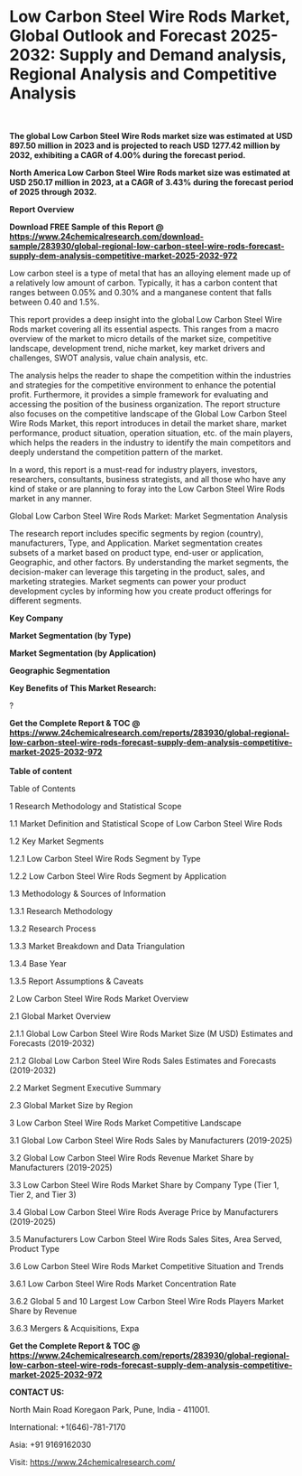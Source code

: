 <h1>Low Carbon Steel Wire Rods Market, Global Outlook and Forecast 2025-2032: Supply and Demand analysis, Regional Analysis and Competitive Analysis</h1><br/><p><strong>The global Low Carbon Steel Wire Rods market size was estimated at USD 897.50 million in 2023 and is projected to reach USD 1277.42 million by 2032, exhibiting a <strong>CAGR</strong> of 4.00% during the forecast period.</strong></p><p><strong>North America Low Carbon Steel Wire Rods market size was estimated at USD 250.17 million in 2023, at a <strong>CAGR</strong> of 3.43% during the forecast period of 2025 through 2032.</strong></p><p><strong>Report Overview</strong></p><div><b>Download FREE Sample of this Report @ <a href="https://www.24chemicalresearch.com/download-sample/283930/global-regional-low-carbon-steel-wire-rods-forecast-supply-dem-analysis-competitive-market-2025-2032-972">https://www.24chemicalresearch.com/download-sample/283930/global-regional-low-carbon-steel-wire-rods-forecast-supply-dem-analysis-competitive-market-2025-2032-972</a></b></div><p>Low carbon steel is a type of metal that has an alloying element made up of a relatively low amount of carbon. Typically, it has a carbon content that ranges between 0.05% and 0.30% and a manganese content that falls between 0.40 and 1.5%.</p><p>This report provides a deep insight into the global Low Carbon Steel Wire Rods market covering all its essential aspects. This ranges from a macro overview of the market to micro details of the market size, competitive landscape, development trend, niche market, key market drivers and challenges, SWOT analysis, value chain analysis, etc.</p><p>The analysis helps the reader to shape the competition within the industries and strategies for the competitive environment to enhance the potential profit. Furthermore, it provides a simple framework for evaluating and accessing the position of the business organization. The report structure also focuses on the competitive landscape of the Global Low Carbon Steel Wire Rods Market, this report introduces in detail the market share, market performance, product situation, operation situation, etc. of the main players, which helps the readers in the industry to identify the main competitors and deeply understand the competition pattern of the market.</p><p>In a word, this report is a must-read for industry players, investors, researchers, consultants, business strategists, and all those who have any kind of stake or are planning to foray into the Low Carbon Steel Wire Rods market in any manner.</p><p>Global Low Carbon Steel Wire Rods Market: Market Segmentation Analysis</p><p>The research report includes specific segments by region (country), manufacturers, Type, and Application. Market segmentation creates subsets of a market based on product type, end-user or application, Geographic, and other factors. By understanding the market segments, the decision-maker can leverage this targeting in the product, sales, and marketing strategies. Market segments can power your product development cycles by informing how you create product offerings for different segments.</p><p><strong>Key Company</strong></p><p><strong>Market Segmentation (by Type)</strong></p><p><strong>Market Segmentation (<strong>by Application</strong>)</strong></p><p><strong>Geographic Segmentation</strong></p><p><strong>Key Benefits of This Market Research:</strong></p><p>? </p><div><b>Get the Complete Report & TOC @ <a href="https://www.24chemicalresearch.com/reports/283930/global-regional-low-carbon-steel-wire-rods-forecast-supply-dem-analysis-competitive-market-2025-2032-972">https://www.24chemicalresearch.com/reports/283930/global-regional-low-carbon-steel-wire-rods-forecast-supply-dem-analysis-competitive-market-2025-2032-972</a></b></div><br><b>Table of content</b><p>Table of Contents<br />
 
 1 Research Methodology and Statistical Scope<br />
 
 1.1 Market Definition and Statistical Scope of Low Carbon Steel Wire Rods<br />
 
 1.2 Key Market Segments<br />
 
 1.2.1 Low Carbon Steel Wire Rods Segment by Type<br />
 
 1.2.2 Low Carbon Steel Wire Rods Segment by Application<br />
 
 1.3 Methodology & Sources of Information<br />
 
 1.3.1 Research Methodology<br />
 
 1.3.2 Research Process<br />
 
 1.3.3 Market Breakdown and Data Triangulation<br />
 
 1.3.4 Base Year<br />
 
 1.3.5 Report Assumptions & Caveats<br />
 
 2 Low Carbon Steel Wire Rods Market Overview<br />
 
 2.1 Global Market Overview<br />
 
 2.1.1 Global Low Carbon Steel Wire Rods Market Size (M USD) Estimates and Forecasts (2019-2032)<br />
 
 2.1.2 Global Low Carbon Steel Wire Rods Sales Estimates and Forecasts (2019-2032)<br />
 
 2.2 Market Segment Executive Summary<br />
 
 2.3 Global Market Size by Region<br />
 
 3 Low Carbon Steel Wire Rods Market Competitive Landscape<br />
 
 3.1 Global Low Carbon Steel Wire Rods Sales by Manufacturers (2019-2025)<br />
 
 3.2 Global Low Carbon Steel Wire Rods Revenue Market Share by Manufacturers (2019-2025)<br />
 
 3.3 Low Carbon Steel Wire Rods Market Share by Company Type (Tier 1, Tier 2, and Tier 3)<br />
 
 3.4 Global Low Carbon Steel Wire Rods Average Price by Manufacturers (2019-2025)<br />
 
 3.5 Manufacturers Low Carbon Steel Wire Rods Sales Sites, Area Served, Product Type<br />
 
 3.6 Low Carbon Steel Wire Rods Market Competitive Situation and Trends<br />
 
 3.6.1 Low Carbon Steel Wire Rods Market Concentration Rate<br />
 
 3.6.2 Global 5 and 10 Largest Low Carbon Steel Wire Rods Players Market Share by Revenue<br />
 
 3.6.3 Mergers & Acquisitions, Expa<br><div><b>Get the Complete Report & TOC @ <a href="https://www.24chemicalresearch.com/reports/283930/global-regional-low-carbon-steel-wire-rods-forecast-supply-dem-analysis-competitive-market-2025-2032-972">https://www.24chemicalresearch.com/reports/283930/global-regional-low-carbon-steel-wire-rods-forecast-supply-dem-analysis-competitive-market-2025-2032-972</a></b></div></p>
 
 <b>CONTACT US:</b><br>
 
 North Main Road Koregaon Park, Pune, India - 411001.<br/>
 
 International: +1(646)-781-7170<br/>
 
 Asia: +91 9169162030<br/>
 
 Visit: <a href="https://www.24chemicalresearch.com/">https://www.24chemicalresearch.com/</a>
 
 <br>